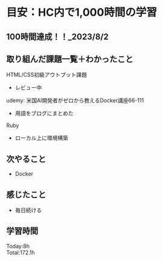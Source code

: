 # 目安：HC内で1,000時間の学習
## 100時間達成！！_2023/8/2
## 取り組んだ課題一覧＋わかったこと
HTML/CSS初級アウトプット課題
- レビュー中

udemy: 米国AI開発者がゼロから教えるDocker講座66-111
- 用語をブログにまとめた

Ruby
- ローカル上に環境構築

## 次やること
- Docker
## 感じたこと
- 毎日続ける
## 学習時間
Today:8h<br>
Total:172.1h
